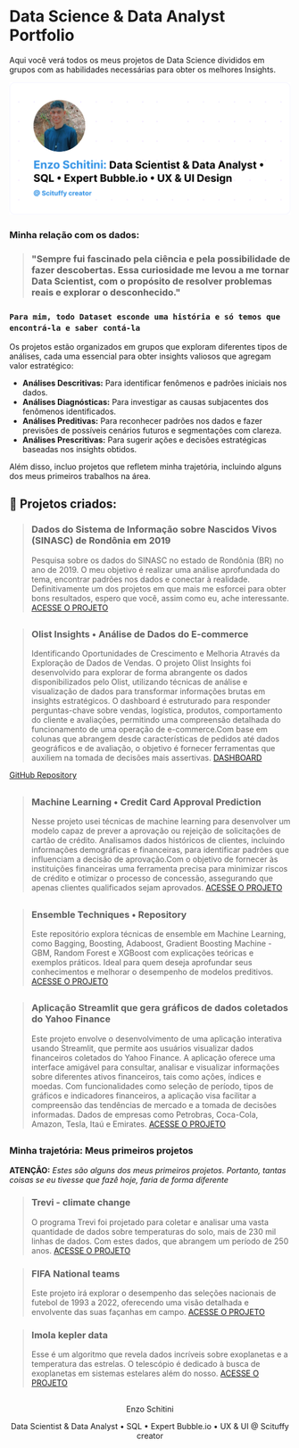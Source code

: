 # Data Science & Data Analyst Portfolio
Aqui você verá todos os meus projetos de Data Science divididos em grupos com as habilidades necessárias para obter os melhores Insights.

<img src="https://raw.githubusercontent.com/enzoschitini/enzoschitini/refs/heads/main/img/Copertina.png" alt="capa">

### **Minha relação com os dados:**

> ### "Sempre fui fascinado pela ciência e pela possibilidade de fazer descobertas. Essa curiosidade me levou a me tornar Data Scientist, com o propósito de resolver problemas reais e explorar o desconhecido."

### `Para mim, todo Dataset esconde uma história e só temos que encontrá-la e saber contá-la`

Os projetos estão organizados em grupos que exploram diferentes tipos de análises, cada uma essencial para obter insights valiosos que agregam valor estratégico:

- **Análises Descritivas:** Para identificar fenômenos e padrões iniciais nos dados.
- **Análises Diagnósticas:** Para investigar as causas subjacentes dos fenômenos identificados.
- **Análises Preditivas:** Para reconhecer padrões nos dados e fazer previsões de possíveis cenários futuros e segmentações com clareza.
- **Análises Prescritivas:** Para sugerir ações e decisões estratégicas baseadas nos insights obtidos.

Além disso, incluo projetos que refletem minha trajetória, incluindo alguns dos meus primeiros trabalhos na área.

## 📁 Projetos criados:

> ### Dados do Sistema de Informação sobre Nascidos Vivos (SINASC) de Rondônia em 2019
> Pesquisa sobre os dados do SINASC no estado de Rondônia (BR) no ano de 2019. O meu objetivo é realizar uma análise aprofundada do tema, encontrar padrões nos dados e conectar à realidade. Definitivamente um dos projetos em que mais me esforcei para obter bons resultados, espero que você, assim como eu, ache interessante.
> [ACESSE O PROJETO](https://www.kaggle.com/code/enzoschitini/sinasc-estado-de-rond-nia-em-2019)
##

> ### Olist Insights • Análise de Dados do E-commerce
> Identificando Oportunidades de Crescimento e Melhoria Através da Exploração de Dados de Vendas. O projeto Olist Insights foi desenvolvido para explorar de forma abrangente os dados disponibilizados pelo Olist, utilizando técnicas de análise e visualização de dados para transformar informações brutas em insights estratégicos. O dashboard é estruturado para responder perguntas-chave sobre vendas, logística, produtos, comportamento do cliente e avaliações, permitindo uma compreensão detalhada do funcionamento de uma operação de e-commerce.Com base em colunas que abrangem desde características de pedidos até dados geográficos e de avaliação, o objetivo é fornecer ferramentas que auxiliem na tomada de decisões mais assertivas. 
> [DASHBOARD](https://olist-insights.streamlit.app/)
> 
[GitHub Repository]()
##

> ### Machine Learning • Credit Card Approval Prediction
> Nesse projeto usei técnicas de machine learning para desenvolver um modelo capaz de prever a aprovação ou rejeição de solicitações de cartão de crédito. Analisamos dados históricos de clientes, incluindo informações demográficas e financeiras, para identificar padrões que influenciam a decisão de aprovação.Com o objetivo de fornecer às instituições financeiras uma ferramenta precisa para minimizar riscos de crédito e otimizar o processo de concessão, assegurando que apenas clientes qualificados sejam aprovados.
> [ACESSE O PROJETO](https://www.kaggle.com/code/enzoschitini/credit-card-approval-prediction)
##

> ### Ensemble Techniques • Repository
> Este repositório explora técnicas de ensemble em Machine Learning, como Bagging, Boosting, Adaboost, Gradient Boosting Machine - GBM, Random Forest e XGBoost com explicações teóricas e exemplos práticos. Ideal para quem deseja aprofundar seus conhecimentos e melhorar o desempenho de modelos preditivos.
> [ACESSE O PROJETO](https://github.com/enzoschitini/machine-learning/tree/Ensemble-Techniques)
##

> ### Aplicação Streamlit que gera gráficos de dados coletados do Yahoo Finance
> Este projeto envolve o desenvolvimento de uma aplicação interativa usando Streamlit, que permite aos usuários visualizar dados financeiros coletados do Yahoo Finance. A aplicação oferece uma interface amigável para consultar, analisar e visualizar informações sobre diferentes ativos financeiros, tais como ações, índices e moedas. Com funcionalidades como seleção de período, tipos de gráficos e indicadores financeiros, a aplicação visa facilitar a compreensão das tendências de mercado e a tomada de decisões informadas. Dados de empresas como Petrobras, Coca-Cola, Amazon, Tesla, Itaú e Emirates.
> [ACESSE O PROJETO](https://github.com/enzoschitini/Data-Science-Portfolio/blob/main/03%20Visualiza%C3%A7%C3%A3o%20de%20dados%20(Gr%C3%A1ficos%20e%20Mapas%20+%20Streamlit)/Financial%20shares%20of%20large%20companies/README.md)
##

### Minha trajetória: Meus primeiros projetos
**ATENÇÃO:** *Estes são alguns dos meus primeiros projetos. Portanto, tantas coisas se eu tivesse que fazê hoje, faria de forma diferente*
###  

> ### Trevi - climate change
> O programa Trevi foi projetado para coletar e analisar uma vasta quantidade de dados sobre temperaturas do solo, mais de 230 mil linhas de dados. Com estes dados, que abrangem um período de 250 anos.
> [ACESSE O PROJETO](https://github.com/enzoschitini/Data-Science-Portfolio/tree/main/05%20Minha%20trajet%C3%B3ria/Climate%20Change)

> ### FIFA National teams
> Este projeto irá explorar o desempenho das seleções nacionais de futebol de 1993 a 2022, oferecendo uma visão detalhada e envolvente das suas façanhas em campo.
> [ACESSE O PROJETO](https://github.com/enzoschitini/Data-Science-Portfolio/tree/main/05%20Minha%20trajet%C3%B3ria/Spogliatoi)

> ### Imola kepler data
> Esse é um algoritmo que revela dados incríveis sobre exoplanetas e a temperatura das estrelas. O telescópio é dedicado à busca de exoplanetas em sistemas estelares além do nosso.
> [ACESSE O PROJETO](https://github.com/enzoschitini/Data-Science-Portfolio/tree/main/05%20Minha%20trajet%C3%B3ria/Imola)

##

<p align="center">
  Enzo Schitini
</p>

<p align="center">
  Data Scientist & Data Analyst • SQL • Expert Bubble.io • UX & UI @ Scituffy creator
</p>
